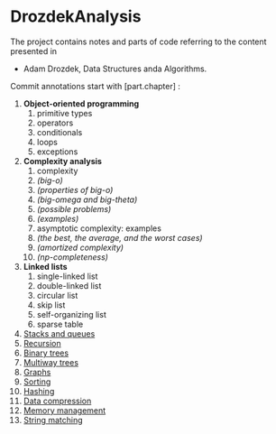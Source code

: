 # DrozdekAnalysis

The project contains notes and parts of code referring to the content presented in 
+ Adam Drozdek, Data Structures anda Algorithms.

Commit annotations start with [part.chapter] :
 
<ol type="1">
<li><b>Object-oriented programming</b>
<ol type="1">
<li>primitive types</li>
<li>operators</li>
<li>conditionals</li>
<li>loops</li>
<li>exceptions</li>
</ol></li>
<li><b>Complexity analysis</b>
<ol type="1">
 <li>complexity</li>
 <li><i>(big-o)</i></li>
 <li><i>(properties of big-o)</i></li>
 <li><i>(big-omega and big-theta)</i></li>
 <li><i>(possible problems)</i></li>
 <li><i>(examples)</i></li>
 <li>asymptotic complexity: examples</li>
 <li><i>(the best, the average, and the worst cases)</i></li>
 <li><i>(amortized complexity)</i></li>
 <li><i>(np-completeness)</i></li>
</ol></li>
<li><b>Linked lists</b>
<ol type="1">
<li>single-linked list</li>
<li>double-linked list</li>
<li>circular list</li>
<li>skip list</li>
<li>self-organizing list</li>
<li>sparse table</li>
</ol></li>
<li><a href="stacks">Stacks and queues</a></li>
<li><a href="recursion">Recursion</a></li>
<li><a href="treesBi">Binary trees</a></li>
<li><a href="treesMulti">Multiway trees</a></li>
<li><a href="graphs">Graphs</a></li>
<li><a href="sorting">Sorting</a></li>
<li><a href="hashing">Hashing</a></li>
<li><a href="datComp">Data compression</a></li>
<li><a href="memMgmt">Memory management</a></li>
<li><a href ="stringMatch">String matching</a></li>
</ol>
